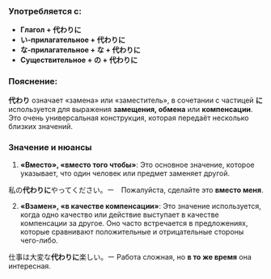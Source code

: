 ### Употребляется с:

- **Глагол + 代わりに**
- **い-прилагательное + 代わりに**
- **な-прилагательное + な + 代わりに**
- **Существительное + の + 代わりに**


### Пояснение:

**代わり** означает «замена» или «заместитель», в сочетании с частицей **に** используется для выражения **замещения, обмена** или **компенсации**. Это очень универсальная конструкция, которая передаёт несколько близких значений.


### Значение и нюансы

1. **«Вместо», «вместо того чтобы»**: Это основное значение, которое указывает, что один человек или предмет заменяет другой.

私の**代わりに**やってください。ー　Пожалуйста, сделайте это **вместо меня**.

2. **«Взамен», «в качестве компенсации»**: Это значение используется, когда одно качество или действие выступает в качестве компенсации за другое. Оно часто встречается в предложениях, которые сравнивают положительные и отрицательные стороны чего-либо.

仕事は大変な**代わりに**楽しい。ー Работа сложная, но **в то же время** она интересная.